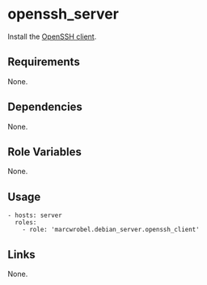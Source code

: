 # openssh_server

Install the [OpenSSH client](https://www.openssh.com/).

## Requirements

None.

## Dependencies

None.

## Role Variables

None.

## Usage

    - hosts: server
      roles:
        - role: 'marcwrobel.debian_server.openssh_client'

## Links

None.

